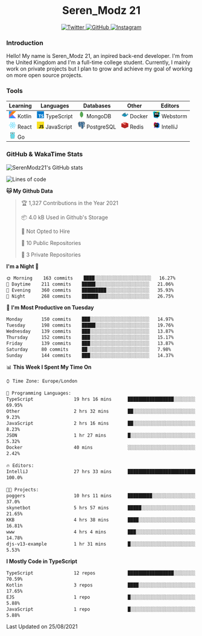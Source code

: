 <div align="center">
  <h1>Seren_Modz 21</h1>
  <a href="https://twitter.com/SerenModz21">
    <img alt="Twitter" src="https://img.shields.io/badge/twitter%20-%231DA1F2.svg?&style=for-the-badge&logo=Twitter&logoColor=white">
  </a>
  <a href="https://github.com/SerenModz21">
    <img alt="GitHub" src="https://img.shields.io/badge/github%20-%23121011.svg?&style=for-the-badge&logo=github&logoColor=white">
  </a>
  <a href="https://www.instagram.com/serenmodz21">
    <img alt="Instagram" src="https://img.shields.io/badge/instagram%20-%23E4405F.svg?&style=for-the-badge&logo=Instagram&logoColor=white">
  </a>
</div>

### Introduction

Hello! My name is Seren_Modz 21, an inpired back-end developer. I'm from the United Kingdom and I'm a full-time college student. Currently, I mainly work on private projects but I plan to grow and achieve my goal of working on more open source projects. 

### Tools

 **Learning**                                        | **Languages**                                               | **Databases**                                               | **Other**                                           | **Editors**                                                  
-----------------------------------------------------|-------------------------------------------------------------|-------------------------------------------------------------|-----------------------------------------------------|--------------------------------------------------------------
 <img width="19px" src="./assets/kotlin.svg"> Kotlin | <img width="19px" src="./assets/typescript.svg"> TypeScript | <img width="19px" src="./assets/mongodb.svg"> MongoDB       | <img width="19px" src="./assets/docker.svg"> Docker | <img width="19px" src="./assets/webstorm.svg"> Webstorm      
 <img width="19px" src="./assets/react.svg"> React   | <img width="19px" src="./assets/javascript.svg"> JavaScript | <img width="19px" src="./assets/postgresql.svg"> PostgreSQL | <img width="19px" src="./assets/redis.svg"> Redis   | <img width="19px" src="./assets/intellij-idea.svg"> IntelliJ
 <img width="19px" src="./assets/go.svg"> Go         |                                                             |                                                             |                                                     |                                                                                                               

### GitHub & WakaTime Stats

![SerenModz21's GitHub stats](https://github-readme-stats.vercel.app/api?username=SerenModz21&show_icons=true&theme=dark)

<!--START_SECTION:waka-->
![Lines of code](https://img.shields.io/badge/From%20Hello%20World%20I%27ve%20Written-20274%20lines%20of%20code-blue)

**🐱 My Github Data** 

> 🏆 1,327 Contributions in the Year 2021
 > 
> 📦 4.0 kB Used in Github's Storage 
 > 
> 🚫 Not Opted to Hire
 > 
> 📜 10 Public Repositories 
 > 
> 🔑 3 Private Repositories  
 > 
**I'm a Night 🦉** 

```text
🌞 Morning    163 commits    ████░░░░░░░░░░░░░░░░░░░░░   16.27% 
🌆 Daytime    211 commits    █████░░░░░░░░░░░░░░░░░░░░   21.06% 
🌃 Evening    360 commits    █████████░░░░░░░░░░░░░░░░   35.93% 
🌙 Night      268 commits    ██████░░░░░░░░░░░░░░░░░░░   26.75%

```
📅 **I'm Most Productive on Tuesday** 

```text
Monday       150 commits    ███░░░░░░░░░░░░░░░░░░░░░░   14.97% 
Tuesday      198 commits    █████░░░░░░░░░░░░░░░░░░░░   19.76% 
Wednesday    139 commits    ███░░░░░░░░░░░░░░░░░░░░░░   13.87% 
Thursday     152 commits    ███░░░░░░░░░░░░░░░░░░░░░░   15.17% 
Friday       139 commits    ███░░░░░░░░░░░░░░░░░░░░░░   13.87% 
Saturday     80 commits     ██░░░░░░░░░░░░░░░░░░░░░░░   7.98% 
Sunday       144 commits    ███░░░░░░░░░░░░░░░░░░░░░░   14.37%

```


📊 **This Week I Spent My Time On** 

```text
⌚︎ Time Zone: Europe/London

💬 Programming Languages: 
TypeScript               19 hrs 16 mins      █████████████████░░░░░░░░   69.95% 
Other                    2 hrs 32 mins       ██░░░░░░░░░░░░░░░░░░░░░░░   9.23% 
JavaScript               2 hrs 16 mins       ██░░░░░░░░░░░░░░░░░░░░░░░   8.23% 
JSON                     1 hr 27 mins        █░░░░░░░░░░░░░░░░░░░░░░░░   5.32% 
Docker                   40 mins             ░░░░░░░░░░░░░░░░░░░░░░░░░   2.42%

🔥 Editors: 
IntelliJ                 27 hrs 33 mins      █████████████████████████   100.0%

🐱‍💻 Projects: 
poggers                  10 hrs 11 mins      █████████░░░░░░░░░░░░░░░░   37.0% 
skynetbot                5 hrs 57 mins       █████░░░░░░░░░░░░░░░░░░░░   21.65% 
KKB                      4 hrs 38 mins       ████░░░░░░░░░░░░░░░░░░░░░   16.81% 
www                      4 hrs 4 mins        ███░░░░░░░░░░░░░░░░░░░░░░   14.78% 
djs-v13-example          1 hr 31 mins        █░░░░░░░░░░░░░░░░░░░░░░░░   5.53%

```

**I Mostly Code in TypeScript** 

```text
TypeScript               12 repos            █████████████████░░░░░░░░   70.59% 
Kotlin                   3 repos             ████░░░░░░░░░░░░░░░░░░░░░   17.65% 
EJS                      1 repo              █░░░░░░░░░░░░░░░░░░░░░░░░   5.88% 
JavaScript               1 repo              █░░░░░░░░░░░░░░░░░░░░░░░░   5.88%

```



 Last Updated on 25/08/2021
<!--END_SECTION:waka-->
